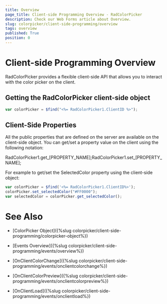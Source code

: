 ```yaml
---
title: Overview
page_title: Client-side Programming Overview - RadColorPicker
description: Check our Web Forms article about Overview.
slug: colorpicker/client-side-programming/overview
tags: overview
published: True
position: 0
---
```


# Client-side Programming Overview



RadColorPicker provides a flexible client-side API that allows you to interact with the color picker on the client.

## Getting the RadColorPicker client-side object



````JavaScript
var colorPicker = $find("<%= RadColorPicker1.ClientID %>");
````



## Client-Side Properties

All the public properties that are defined on the server are available on the client-side object. You can get/set a property value on the client using the following notation:

RadColorPicker1.get_[PROPERTY_NAME];RadColorPicker1.set_[PROPERTY_NAME];

For example to get/set the SelectedColor property using the client-side object:

````JavaScript
var colorPicker = $find('<%= RadColorPicker1.ClientID%>');
colorPicker.set_selectedColor("#FF0000");
var selectedColor = colorPicker.get_selectedColor();
````



# See Also

 * [ColorPicker Object]({%slug colorpicker/client-side-programming/colorpicker-object%})

 * [Events Overview]({%slug colorpicker/client-side-programming/events/overview%})

 * [OnClientColorChange]({%slug colorpicker/client-side-programming/events/onclientcolorchange%})

 * [OnClientColorPreview]({%slug colorpicker/client-side-programming/events/onclientcolorpreview%})

 * [OnClientLoad]({%slug colorpicker/client-side-programming/events/onclientload%})
